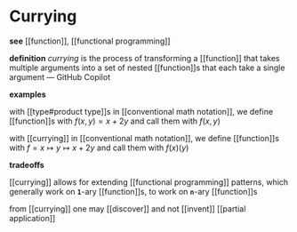 # Currying

**see** [[function]], [[functional programming]]

**definition** _currying_ is the process of transforming a [[function]] that takes multiple arguments into a set of nested [[function]]s that each take a single argument &mdash; GitHub Copilot

**examples**

with [[type#product type]]s in [[conventional math notation]], we define [[function]]s with $f(x , y) = x + 2y$ and call them with $f(x, y)$

with [[currying]] in [[conventional math notation]], we define [[function]]s with $f = x \mapsto y \mapsto x + 2y$ and call them with $f(x)(y)$

**tradeoffs**

[[currying]] allows for extending [[functional programming]] patterns, which generally work on **`1`**-ary [[function]]s, to work on **`n`**-ary [[function]]s

from [[currying]] one may [[discover]] and not [[invent]] [[partial application]]
